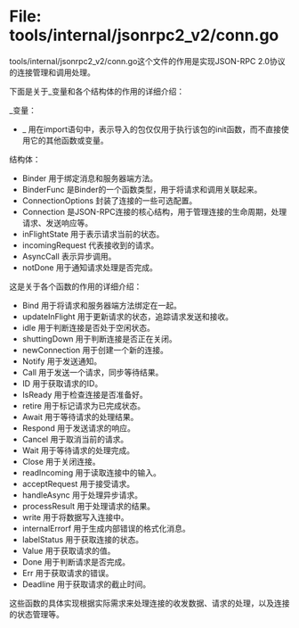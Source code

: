 # File: tools/internal/jsonrpc2_v2/conn.go

tools/internal/jsonrpc2_v2/conn.go这个文件的作用是实现JSON-RPC 2.0协议的连接管理和调用处理。

下面是关于_变量和各个结构体的作用的详细介绍：

_变量：
- _ 用在import语句中，表示导入的包仅仅用于执行该包的init函数，而不直接使用它的其他函数或变量。

结构体：
- Binder 用于绑定消息和服务器端方法。
- BinderFunc 是Binder的一个函数类型，用于将请求和调用关联起来。
- ConnectionOptions 封装了连接的一些可选配置。
- Connection 是JSON-RPC连接的核心结构，用于管理连接的生命周期，处理请求、发送响应等。
- inFlightState 用于表示请求当前的状态。
- incomingRequest 代表接收到的请求。
- AsyncCall 表示异步调用。
- notDone 用于通知请求处理是否完成。

这是关于各个函数的作用的详细介绍：

- Bind 用于将请求和服务器端方法绑定在一起。
- updateInFlight 用于更新请求的状态，追踪请求发送和接收。
- idle 用于判断连接是否处于空闲状态。
- shuttingDown 用于判断连接是否正在关闭。
- newConnection 用于创建一个新的连接。
- Notify 用于发送通知。
- Call 用于发送一个请求，同步等待结果。
- ID 用于获取请求的ID。
- IsReady 用于检查连接是否准备好。
- retire 用于标记请求为已完成状态。
- Await 用于等待请求的处理结果。
- Respond 用于发送请求的响应。
- Cancel 用于取消当前的请求。
- Wait 用于等待请求的处理完成。
- Close 用于关闭连接。
- readIncoming 用于读取连接中的输入。
- acceptRequest 用于接受请求。
- handleAsync 用于处理异步请求。
- processResult 用于处理请求的结果。
- write 用于将数据写入连接中。
- internalErrorf 用于生成内部错误的格式化消息。
- labelStatus 用于获取连接的状态。
- Value 用于获取请求的值。
- Done 用于判断请求是否完成。
- Err 用于获取请求的错误。
- Deadline 用于获取请求的截止时间。

这些函数的具体实现根据实际需求来处理连接的收发数据、请求的处理，以及连接的状态管理等。

